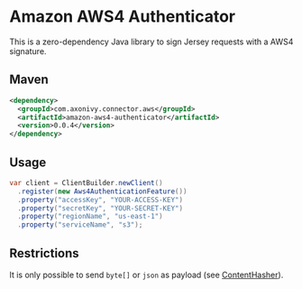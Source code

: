 # Amazon AWS4 Authenticator

This is a zero-dependency Java library to sign Jersey requests with a AWS4 signature.

## Maven

```xml
<dependency>
  <groupId>com.axonivy.connector.aws</groupId>
  <artifactId>amazon-aws4-authenticator</artifactId>
  <version>0.0.4</version>
</dependency>
```

## Usage

```java
var client = ClientBuilder.newClient()
  .register(new Aws4AuthenticationFeature())  
  .property("accessKey", "YOUR-ACCESS-KEY")
  .property("secretKey", "YOUR-SECRET-KEY")
  .property("regionName", "us-east-1")
  .property("serviceName", "s3");
```

## Restrictions

It is only possible to send `byte[]` or `json` as payload (see [ContentHasher](src/main/java/com/axonivy/connector/aws/authentication/ContentHasher.java)).
